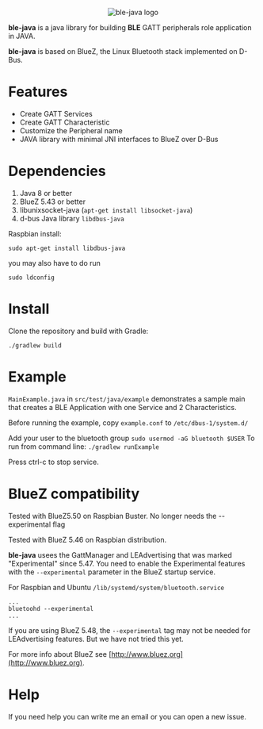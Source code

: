 <p align="center">
  <img src="ble-java-logo.png" alt="ble-java logo"/>
</p>

**ble-java** is a java library for building **BLE** GATT peripherals role application in JAVA.

**ble-java** is based on BlueZ, the Linux Bluetooth stack implemented on D-Bus.

# Features
* Create GATT Services
* Create GATT Characteristic
* Customize the Peripheral name
* JAVA library with minimal JNI interfaces to BlueZ over D-Bus

# Dependencies
1. Java 8 or better
2. BlueZ 5.43 or better
3. libunixsocket-java (```apt-get install libsocket-java```) 
4. d-bus Java library `libdbus-java`

Raspbian install:
```
sudo apt-get install libdbus-java
```
you may also have to do run
```
sudo ldconfig
```

# Install
Clone the repository and build with Gradle:
```
./gradlew build
```

# Example
`MainExample.java` in `src/test/java/example` demonstrates a sample main that 
creates a BLE Application with one Service and 2 Characteristics.

Before running the example, copy ```example.conf``` to ```/etc/dbus-1/system.d/```

Add your user to the bluetooth group
``sudo usermod -aG bluetooth $USER``
To run from command line: ````./gradlew runExample````

Press ctrl-c to stop service.

# BlueZ compatibility
Tested with BlueZ5.50 on Raspbian Buster. No longer needs the --experimental flag 

Tested with BlueZ 5.46 on Raspbian distribution.

**ble-java** usees the GattManager and LEAdvertising that was marked "Experimental" since 5.47. You need to enable the
 Experimental features with the `--experimental` parameter in the BlueZ startup service.

For Raspbian and Ubuntu `/lib/systemd/system/bluetooth.service`

```
...
bluetoohd --experimental
...
```

If you are using BlueZ 5.48, the ```--experimental``` tag may not be needed for LEAdvertising features. But we have not tried
this yet.

For more info about BlueZ see [http://www.bluez.org](http://www.bluez.org).

# Help
If you need help you can write me an email or you can open a new issue.

